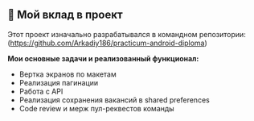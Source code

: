 ## 🚀 Мой вклад в проект

Этот проект изначально разрабатывался в командном репозитории: (https://github.com/Arkadiy186/practicum-android-diploma)

**Мои основные задачи и реализованный функционал:**
- Вертка экранов по макетам
- Реализация пагинации 
- Работа с API
- Реализация сохранения вакансий в shared preferences
- Code review и мерж пул-реквестов команды

